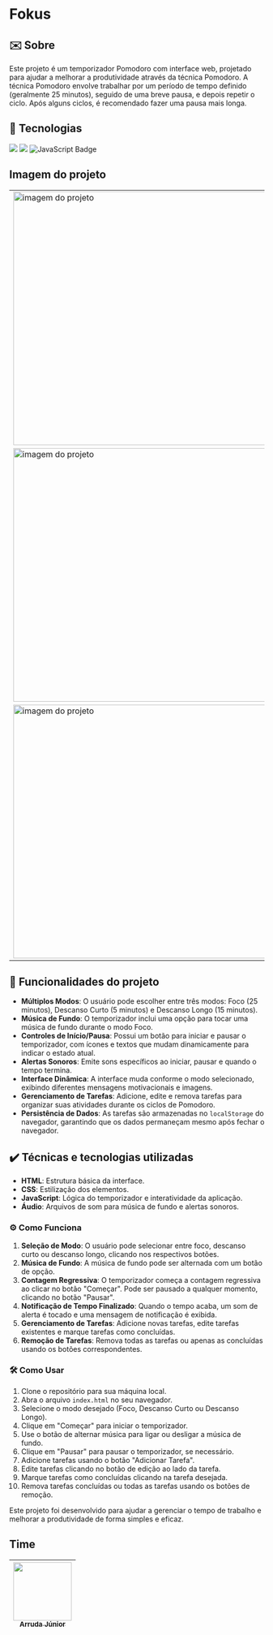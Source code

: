 <h1>Fokus</h1>

<h2> ✉️ Sobre</h2>
<p>Este projeto é um temporizador Pomodoro com interface web, projetado para ajudar a melhorar a produtividade através da técnica Pomodoro. A técnica Pomodoro envolve trabalhar por um período de tempo definido (geralmente 25 minutos), seguido de uma breve pausa, e depois repetir o ciclo. Após alguns ciclos, é recomendado fazer uma pausa mais longa.

</p>

## 🚀 Tecnologias
<div>
  <img src="https://img.shields.io/badge/HTML-239120?style=for-the-badge&logo=html5&logoColor=orange">
  <img src="https://img.shields.io/badge/CSS-239120?&style=for-the-badge&logo=css3&logoColor=blue">
  <img src="https://img.shields.io/badge/JavaScript-F7DF1E?&style=for-the-badge&logo=javascript&logoColor=black" alt="JavaScript Badge">
</div>

## Imagem do projeto
<table>
  <tr>
    <td><img src="https://github.com/ArrudaaJunior/Fokus/assets/34192862/fecf32db-bcec-4d02-8d8a-89fee6b85691" alt="imagem do projeto" width="500"></td>
    <td><img src="https://github.com/ArrudaaJunior/Fokus/assets/34192862/2122e105-0e2a-4e1d-b6bd-9bc64920e107" alt="imagem do projeto" width="500"></td>
  </tr>
  <tr>
    <td><img src="https://github.com/ArrudaaJunior/Fokus/assets/34192862/d4434ba5-17a5-4aaf-8efb-a35e468e1d3f" alt="imagem do projeto" width="500"></td>
    <td><img src="https://github.com/ArrudaaJunior/Fokus/assets/34192862/596d560b-cef9-4130-8f0d-d741ab5c53d1" alt="imagem do projeto" width="500"></td>
  </tr>
  <tr>
    <td><img src="https://github.com/ArrudaaJunior/Fokus/assets/34192862/a1ff7167-1795-46c4-92dd-a3720eb71346" alt="imagem do projeto" width="500"></td>
    <td><img src="https://github.com/ArrudaaJunior/Fokus/assets/34192862/49f1aff6-8486-4d43-a704-d2daf8795777" alt="imagem do projeto" width="500"></td>
  </tr>
</table>

## 🔨 Funcionalidades do projeto

- **Múltiplos Modos**: O usuário pode escolher entre três modos: Foco (25 minutos), Descanso Curto (5 minutos) e Descanso Longo (15 minutos).
- **Música de Fundo**: O temporizador inclui uma opção para tocar uma música de fundo durante o modo Foco.
- **Controles de Início/Pausa**: Possui um botão para iniciar e pausar o temporizador, com ícones e textos que mudam dinamicamente para indicar o estado atual.
- **Alertas Sonoros**: Emite sons específicos ao iniciar, pausar e quando o tempo termina.
- **Interface Dinâmica**: A interface muda conforme o modo selecionado, exibindo diferentes mensagens motivacionais e imagens.
- **Gerenciamento de Tarefas**: Adicione, edite e remova tarefas para organizar suas atividades durante os ciclos de Pomodoro.
- **Persistência de Dados**: As tarefas são armazenadas no `localStorage` do navegador, garantindo que os dados permaneçam mesmo após fechar o navegador.

## ✔️ Técnicas e tecnologias utilizadas

- **HTML**: Estrutura básica da interface.
- **CSS**: Estilização dos elementos.
- **JavaScript**: Lógica do temporizador e interatividade da aplicação.
- **Áudio**: Arquivos de som para música de fundo e alertas sonoros.

### ⚙️ Como Funciona

1. **Seleção de Modo**: O usuário pode selecionar entre foco, descanso curto ou descanso longo, clicando nos respectivos botões.
2. **Música de Fundo**: A música de fundo pode ser alternada com um botão de opção.
3. **Contagem Regressiva**: O temporizador começa a contagem regressiva ao clicar no botão "Começar". Pode ser pausado a qualquer momento, clicando no botão "Pausar".
4. **Notificação de Tempo Finalizado**: Quando o tempo acaba, um som de alerta é tocado e uma mensagem de notificação é exibida.
5. **Gerenciamento de Tarefas**: Adicione novas tarefas, edite tarefas existentes e marque tarefas como concluídas.
6. **Remoção de Tarefas**: Remova todas as tarefas ou apenas as concluídas usando os botões correspondentes.

### 🛠️ Como Usar

1. Clone o repositório para sua máquina local.
2. Abra o arquivo `index.html` no seu navegador.
3. Selecione o modo desejado (Foco, Descanso Curto ou Descanso Longo).
4. Clique em "Começar" para iniciar o temporizador.
5. Use o botão de alternar música para ligar ou desligar a música de fundo.
6. Clique em "Pausar" para pausar o temporizador, se necessário.
7. Adicione tarefas usando o botão "Adicionar Tarefa".
8. Edite tarefas clicando no botão de edição ao lado da tarefa.
9. Marque tarefas como concluídas clicando na tarefa desejada.
10. Remova tarefas concluídas ou todas as tarefas usando os botões de remoção.

Este projeto foi desenvolvido para ajudar a gerenciar o tempo de trabalho e melhorar a produtividade de forma simples e eficaz.

## Time

| [<img loading="lazy" src="https://avatars.githubusercontent.com/u/34192862?s=400&u=e8511485b428717385e3ae9483ade57359be8779&v=4" width=115><br><sub>Arruda Júnior</sub>](https://github.com/ArrudaaJunior) |
| :---: 



